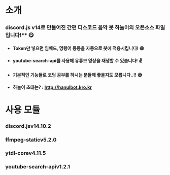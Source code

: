 # 소개
### discord.js v14로 만들어진 간편 디스코드 음악 봇 하눌이의 오픈소스 파일입니다!** 😋
- #### **Token만 넣으면 임베드, 명령어 등등을 자동으로 봇에 적용시킵니다!** 😆
- #### **youtube-search-api를 사용해 유튜브 영상을 재생할 수 있습니다!** ✌️
- #### **기본적인 기능들로 코딩 공부를 하시는 분들께 좋을지도 모릅니다..!!** 😅
- #### 하눌이 초대는? : http://hanulbot.kro.kr

# 사용 모듈
### discord.jsv14.10.2
### ffmpeg-staticv5.2.0
### ytdl-corev4.11.5
### youtube-search-apiv1.2.1
